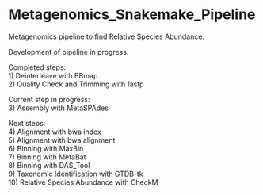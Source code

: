 # Metagenomics_Snakemake_Pipeline
Metagenomics pipeline to find Relative Species Abundance. 
  
  
Development of pipeline in progress.  
  
Completed steps:  
 1)‎ Deinterleave with BBmap  
 2) Quality Check and Trimming with fastp  

  
Current step in progress:   
 3) Assembly with MetaSPAdes

Next steps:  
 4) Alignment with bwa index   
 5) Alignment with bwa alignment   
 6) Binning with MaxBin   
 7) Binning with MetaBat   
 8) Binning with DAS_Tool   
 9) Taxonomic Identification with GTDB-tk   
 10) Relative Species Abundance with CheckM   

  
